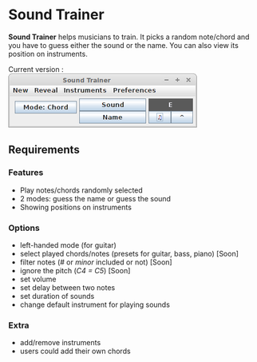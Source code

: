 # Sound Trainer 

**Sound Trainer** helps musicians to train. It picks a random note/chord and 
you have to guess either the sound or the name. You can also view its 
position on instruments. 

Current version :  
![screenshot](screenshot.png)

## Requirements 

### Features 

- Play notes/chords randomly selected
- 2 modes: guess the name or guess the sound
- Showing positions on instruments

### Options 

- left-handed mode (for guitar)
- select played chords/notes (presets for guitar, bass, piano) [Soon]
- filter notes (*#* or *minor* included or not) [Soon]
- ignore the pitch (*C4 = C5*) [Soon]
- set volume
- set delay between two notes
- set duration of sounds 
- change default instrument for playing sounds

### Extra 

- add/remove instruments
- users could add their own chords